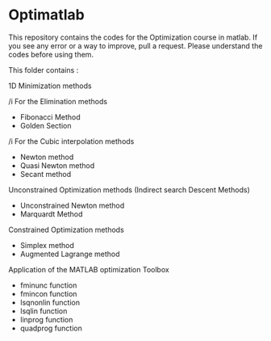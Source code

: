# Optimatlab

This repository contains the codes for the Optimization course in matlab.
If you see any error or a way to improve, pull a request.
Please understand the codes before using them.


This folder contains : 

1D Minimization methods

/i For the Elimination methods
-	Fibonacci Method
-	Golden Section

/i For the Cubic interpolation methods
-	Newton method
-	Quasi Newton method
-	Secant method

Unconstrained Optimization methods (Indirect search Descent Methods)
- Unconstrained Newton method
- Marquardt Method

Constrained Optimization methods
- Simplex method
- Augmented Lagrange method

Application of the MATLAB optimization Toolbox
- fminunc function
- fmincon function
- lsqnonlin function
- lsqlin function
- linprog function
- quadprog function








